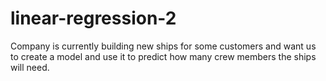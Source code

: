 # linear-regression-2
Company is currently building new ships for some customers and want us to create a model and use it to predict how many crew members the ships will need.
